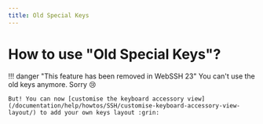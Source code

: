 ```yaml
---
title: Old Special Keys
---
```


# How to use "Old Special Keys"?

!!! danger "This feature has been removed in WebSSH 23"
    You can't use the old keys anymore. Sorry :cry:

    But! You can now [customise the keyboard accessory view](/documentation/help/howtos/SSH/customise-keyboard-accessory-view-layout/) to add your own keys layout :grin:
